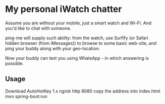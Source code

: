 # My personal iWatch chatter #

Assume you are without your mobile, just a smart watch and Wi-Fi. And you'd like to chat with someone.

ping-me will supply such ability: from the watch, use Surfify (or Safari hidden browser (from iMessages)) to browse to some basic web-site, and ping your buddy along with your geo-location.

Now your buddy can text you using WhatsApp - in which answering is possible.

## Usage

Download AutoHotKey 1.x
ngrok http 8080
copy the address into index.html
mvn spring-boot:run
